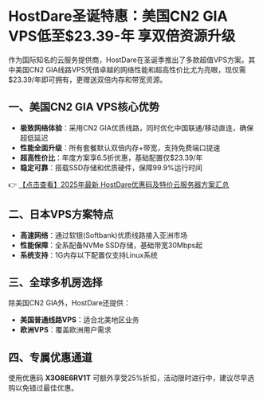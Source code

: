# HostDare圣诞特惠：美国CN2 GIA VPS低至$23.39-年 享双倍资源升级

作为国际知名的云服务提供商，HostDare在圣诞季推出了多款超值VPS方案。其中美国CN2 GIA线路VPS凭借卓越的网络性能和超高性价比尤为亮眼，现仅需$23.39/年即可拥有，更赠送双倍内存和带宽资源。

## 一、美国CN2 GIA VPS核心优势
- **极致网络体验**：采用CN2 GIA优质线路，同时优化中国联通/移动直连，确保超低延迟
- **性能全面升级**：所有套餐默认双倍内存+带宽，支持免费端口提速
- **超高性价比**：年度方案享6.5折优惠，基础配置仅$23.39/年
- **稳定可靠**：搭载SSD存储和优质硬件，保障99.9%运行时间

👉 [【点击查看】2025年最新 HostDare优惠码及特价云服务器方案汇总](https://bit.ly/hostdare)

## 二、日本VPS方案特点
- **高速网络**：通过软银(Softbank)优质线路接入亚洲市场
- **性能保障**：全系配备NVMe SSD存储，基础带宽30Mbps起
- **系统支持**：1G内存以下配置仅支持Linux系统

## 三、全球多机房选择
除美国CN2 GIA外，HostDare还提供：
- **美国普通线路VPS**：适合北美地区业务
- **欧洲VPS**：覆盖欧洲用户需求

## 四、专属优惠通道
使用优惠码 **X3O8E6RV1T** 可额外享受25%折扣，活动限时进行中，建议尽早选购以免错过最佳优惠。